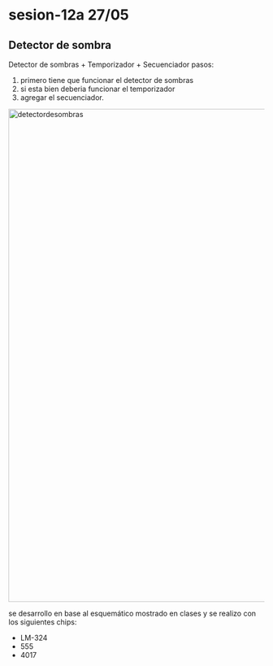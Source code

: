 # sesion-12a 27/05

## Detector de sombra
Detector de sombras + Temporizador + Secuenciador
pasos:
1. primero tiene que funcionar el detector de sombras
2. si esta bien deberia funcionar el temporizador
3. agregar el secuenciador.

<img width="970" alt="detectordesombras" src="https://github.com/user-attachments/assets/4b6b6e94-7fdb-48bd-b0f4-239286735e46" />

se desarrollo en base al esquemático mostrado en clases y se realizo con los siguientes chips:

* LM-324
* 555
* 4017
  

